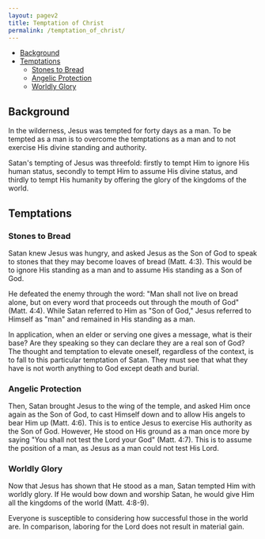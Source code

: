 ```yaml
---
layout: pagev2
title: Temptation of Christ
permalink: /temptation_of_christ/
---
```

- [Background](#background)
- [Temptations](#temptations)
  - [Stones to Bread](#stones-to-bread)
  - [Angelic Protection](#angelic-protection)
  - [Worldly Glory](#worldly-glory)

## Background

In the wilderness, Jesus was tempted for forty days as a man. To be tempted as a man is to overcome the temptations as a man and to not exercise His divine standing and authority.

Satan's tempting of Jesus was threefold: firstly to tempt Him to ignore His human status, secondly to tempt Him to assume His divine status, and thirdly to tempt His humanity by offering the glory of the kingdoms of the world.

## Temptations

### Stones to Bread

Satan knew Jesus was hungry, and asked Jesus as the Son of God to speak to stones that they may become loaves of bread (Matt. 4:3). This would be to ignore His standing as a man and to assume His standing as a Son of God. 

He defeated the enemy through the word: "Man shall not live on bread alone, but on every word that proceeds out through the mouth of God" (Matt. 4:4). While Satan referred to Him as "Son of God," Jesus referred to Himself as "man" and remained in His standing as a man.

In application, when an elder or serving one gives a message, what is their base? Are they speaking so they can declare they are a real son of God? The thought and temptation to elevate oneself, regardless of the context, is to fall to this particular temptation of Satan. They must see that what they have is not worth anything to God except death and burial.


### Angelic Protection

Then, Satan brought Jesus to the wing of the temple, and asked Him once again as the Son of God, to cast Himself down and to allow His angels to bear Him up (Matt. 4:6). This is to entice Jesus to exercise His authority as the Son of God. However, He stood on His ground as a man once more by saying "You shall not test the Lord your God" (Matt. 4:7). This is to assume the position of a man, as Jesus as a man could not test His Lord.

### Worldly Glory

Now that Jesus has shown that He stood as a man, Satan tempted Him with worldly glory. If He would bow down and worship Satan, he would give Him all the kingdoms of the world (Matt. 4:8-9). 

Everyone is susceptible to considering how successful those in the world are. In comparison, laboring for the Lord does not result in material gain.